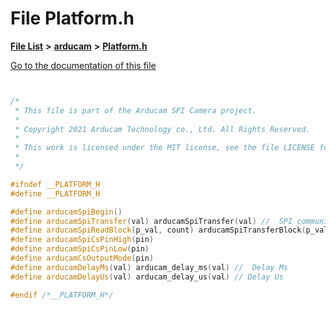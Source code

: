 

# File Platform.h

[**File List**](files.md) **>** [**arducam**](dir_42188ad7aa97eaa796727a73223a8863.md) **>** [**Platform.h**](_platform_8h.md)

[Go to the documentation of this file](_platform_8h.md)

```C++


/*
 * This file is part of the Arducam SPI Camera project.
 *
 * Copyright 2021 Arducam Technology co., Ltd. All Rights Reserved.
 *
 * This work is licensed under the MIT license, see the file LICENSE for details.
 *
 */

#ifndef __PLATFORM_H
#define __PLATFORM_H

#define arducamSpiBegin()
#define arducamSpiTransfer(val) arducamSpiTransfer(val) //  SPI communication sends a byte
#define arducamSpiReadBlock(p_val, count) arducamSpiTransferBlock(p_val, count)
#define arducamSpiCsPinHigh(pin)
#define arducamSpiCsPinLow(pin)
#define arducamCsOutputMode(pin)
#define arducamDelayMs(val) arducam_delay_ms(val) //  Delay Ms
#define arducamDelayUs(val) arducam_delay_us(val) // Delay Us

#endif /*__PLATFORM_H*/

```

